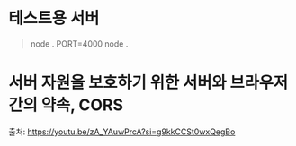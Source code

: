 # 테스트용 서버

> node .
> PORT=4000 node .

# 서버 자원을 보호하기 위한 서버와 브라우저간의 약속, CORS

출처: https://youtu.be/zA_YAuwPrcA?si=g9kkCCSt0wxQegBo
